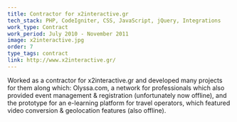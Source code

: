 ```yaml
---
title: Contractor for x2interactive.gr
tech_stack: PHP, CodeIgniter, CSS, JavaScript, jQuery, Integrations
work_type: Contract
work_period: July 2010 - November 2011
image: x2interactive.jpg
order: 7
type_tags: contract
link: http://www.x2interactive.gr/
---
```


Worked as a contractor for x2interactive.gr and developed many projects for them along which: Olyssa.com, a network for professionals which also provided event management & registration (unfortunately now offline), and the prototype for an e-learning platform for travel operators, which featured video conversion & geolocation features (also offline).
